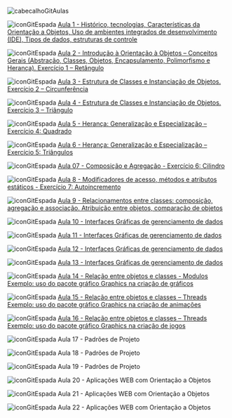 ![cabecalhoGitAulas](https://github.com/brunamota/POO/assets/66503956/64f060e7-791e-4362-8981-997c6d17dd9d)

![iconGitEspada](https://github.com/brunamota/POO/assets/66503956/84416920-6afb-43fb-b2a6-fdcc43741352) [Aula 1 - Histórico, tecnologias, Características da Orientação a Objetos, Uso de ambientes integrados de desenvolvimento (IDE), Tipos de dados, estruturas de controle](https://github.com/brunamota/POO/files/15018180/Aula.1.-.Introducao.pdf)

![iconGitEspada](https://github.com/brunamota/POO/assets/66503956/84416920-6afb-43fb-b2a6-fdcc43741352) [Aula 2 - Introdução à Orientação à Objetos – Conceitos Gerais (Abstração, Classes, Objetos, Encapsulamento, Polimorfismo e Herança). Exercício 1 – Retângulo](https://github.com/brunamota/POO/blob/main/Aulas/Aula02.md)

![iconGitEspada](https://github.com/brunamota/POO/assets/66503956/84416920-6afb-43fb-b2a6-fdcc43741352) [Aula 3 - Estrutura de Classes e Instanciação de Objetos. Exercício 2 – Circunferência](https://github.com/brunamota/POO/blob/main/Aulas/Aula03.md)

![iconGitEspada](https://github.com/brunamota/POO/assets/66503956/84416920-6afb-43fb-b2a6-fdcc43741352) [Aula 4 - Estrutura de Classes e Instanciação de Objetos. Exercício 3 – Triângulo](https://github.com/brunamota/POO/blob/main/Aulas/Aula04.md)

![iconGitEspada](https://github.com/brunamota/POO/assets/66503956/84416920-6afb-43fb-b2a6-fdcc43741352) [Aula 5 - Herança: Generalização e Especialização – Exercício 4: Quadrado](https://github.com/brunamota/POO/blob/main/Aulas/Aula05.md)

![iconGitEspada](https://github.com/brunamota/POO/assets/66503956/84416920-6afb-43fb-b2a6-fdcc43741352) [Aula 6 - Herança: Generalização e Especialização – Exercício 5: Triângulos](https://github.com/brunamota/POO/blob/main/Aulas/Aula06.md)

![iconGitEspada](https://github.com/brunamota/POO/assets/66503956/84416920-6afb-43fb-b2a6-fdcc43741352) [Aula 07 - Composição e Agregação - Exercício 6: Cilindro](https://github.com/brunamota/POO/blob/main/Aulas/Aula07.md)

![iconGitEspada](https://github.com/brunamota/POO/assets/66503956/84416920-6afb-43fb-b2a6-fdcc43741352) [Aula 8 - Modificadores de acesso, métodos e atributos estáticos - Exercício 7: Autoincremento](https://github.com/brunamota/POO/blob/main/Aulas/Aula08.md)

![iconGitEspada](https://github.com/brunamota/POO/assets/66503956/84416920-6afb-43fb-b2a6-fdcc43741352) [Aula 9 - Relacionamentos entre classes: composição, agregação e associação. Atribuição entre objetos, comparação de objetos](https://github.com/brunamota/POO/blob/main/Aulas/Aula09.md)

![iconGitEspada](https://github.com/brunamota/POO/assets/66503956/84416920-6afb-43fb-b2a6-fdcc43741352) [Aula 10 - Interfaces Gráficas de gerenciamento de dados](https://github.com/brunamota/POO/blob/main/Aulas/Aula10.md)

![iconGitEspada](https://github.com/brunamota/POO/assets/66503956/84416920-6afb-43fb-b2a6-fdcc43741352) [Aula 11 - Interfaces Gráficas de gerenciamento de dados](https://github.com/brunamota/POO/blob/main/Aulas/Aula11.md)

![iconGitEspada](https://github.com/brunamota/POO/assets/66503956/84416920-6afb-43fb-b2a6-fdcc43741352) [Aula 12 - Interfaces Gráficas de gerenciamento de dados](https://github.com/brunamota/POO/blob/main/Aulas/Aula12.md)

![iconGitEspada](https://github.com/brunamota/POO/assets/66503956/84416920-6afb-43fb-b2a6-fdcc43741352) [Aula 13 - Interfaces Gráficas de gerenciamento de dados](https://github.com/brunamota/POO/blob/main/Aulas/Aula13.md)

![iconGitEspada](https://github.com/brunamota/POO/assets/66503956/84416920-6afb-43fb-b2a6-fdcc43741352) [Aula 14 - Relação entre objetos e classes - Modulos Exemplo: uso do pacote gráfico Graphics na criação de gráficos](https://github.com/brunamota/POO/blob/main/Aulas/Aula14.md)

![iconGitEspada](https://github.com/brunamota/POO/assets/66503956/84416920-6afb-43fb-b2a6-fdcc43741352) [Aula 15 - Relação entre objetos e classes – Threads Exemplo: uso do pacote gráfico Graphics na criação de animações](https://github.com/brunamota/POO/blob/main/Aulas/Aula15.md)

![iconGitEspada](https://github.com/brunamota/POO/assets/66503956/84416920-6afb-43fb-b2a6-fdcc43741352) [Aula 16 - Relação entre objetos e classes – Threads Exemplo: uso do pacote gráfico Graphics na criação de jogos](https://github.com/brunamota/POO/blob/main/Aulas/Aula16.md)

![iconGitEspada](https://github.com/brunamota/POO/assets/66503956/84416920-6afb-43fb-b2a6-fdcc43741352) Aula 17 - Padrões de Projeto

![iconGitEspada](https://github.com/brunamota/POO/assets/66503956/84416920-6afb-43fb-b2a6-fdcc43741352) Aula 18 - Padrões de Projeto

![iconGitEspada](https://github.com/brunamota/POO/assets/66503956/84416920-6afb-43fb-b2a6-fdcc43741352) Aula 19 - Padrões de Projeto

![iconGitEspada](https://github.com/brunamota/POO/assets/66503956/84416920-6afb-43fb-b2a6-fdcc43741352) Aula 20 - Aplicações WEB com Orientação a Objetos

![iconGitEspada](https://github.com/brunamota/POO/assets/66503956/84416920-6afb-43fb-b2a6-fdcc43741352) Aula 21 - Aplicações WEB com Orientação a Objetos

![iconGitEspada](https://github.com/brunamota/POO/assets/66503956/84416920-6afb-43fb-b2a6-fdcc43741352) Aula 22 - Aplicações WEB com Orientação a Objetos

